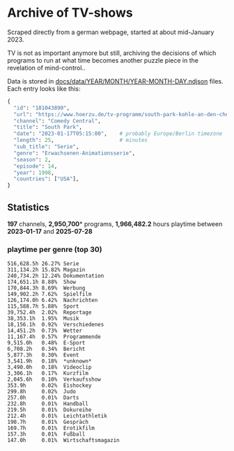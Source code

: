 # Archive of TV-shows

Scraped directly from a german webpage, started at about mid-January 2023.

TV is not as important anymore but still, archiving the decisions of which programs to run at what time
becomes another puzzle piece in the revelation of mind-control.. 

Data is stored in [docs/data/YEAR/MONTH/YEAR-MONTH-DAY.ndjson](docs/data/) files. 
Each entry looks like this:

```python
{
  "id": "181043890", 
  "url": "https://www.hoerzu.de/tv-programm/south-park-kohle-an-den-chefkoch/bid_181043890/", 
  "channel": "Comedy Central", 
  "title": "South Park", 
  "date": "2023-01-17T05:15:00",    # probably Europe/Berlin timezone 
  "length": 25,                     # minutes 
  "sub_title": "Serie", 
  "genre": "Erwachsenen-Animationsserie", 
  "season": 2, 
  "episode": 14, 
  "year": 1998, 
  "countries": ["USA"],
}
```

## Statistics

**197** channels, **2,950,700*** programs, **1,966,482.2** hours playtime between **2023-01-17** and **2025-07-28**


### playtime per genre (top 30)

    516,628.5h 26.27% Serie
    311,134.2h 15.82% Magazin
    240,734.2h 12.24% Dokumentation
    174,651.1h 8.88%  Show
    170,844.3h 8.69%  Werbung
    149,902.2h 7.62%  Spielfilm
    126,174.0h 6.42%  Nachrichten
    115,588.7h 5.88%  Sport
    39,752.4h  2.02%  Reportage
    38,353.1h  1.95%  Musik
    18,156.1h  0.92%  Verschiedenes
    14,451.2h  0.73%  Wetter
    11,167.4h  0.57%  Programmende
    9,515.0h   0.48%  E-Sport
    6,708.2h   0.34%  Bericht
    5,877.3h   0.30%  Event
    3,541.9h   0.18%  *unknown*
    3,490.0h   0.18%  Videoclip
    3,306.1h   0.17%  Kurzfilm
    2,045.6h   0.10%  Verkaufsshow
    353.9h     0.02%  Eishockey
    299.8h     0.02%  Judo
    257.0h     0.01%  Darts
    232.8h     0.01%  Handball
    219.5h     0.01%  Dokureihe
    212.4h     0.01%  Leichtathletik
    190.7h     0.01%  Gespräch
    169.7h     0.01%  Erotikfilm
    157.3h     0.01%  Fußball
    147.0h     0.01%  Wirtschaftsmagazin

